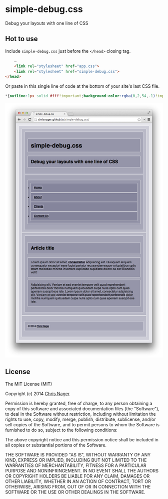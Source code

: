 # simple-debug.css

Debug your layouts with one line of CSS



## Hot to use

Include `simple-debug.css` just before the `</head>` closing tag.

```html
    …
    <link rel="stylesheet" href="app.css">
    <link rel="stylesheet" href="simple-debug.css">
</head>
```

Or paste in this single line of code at the bottom of your site's last CSS file.

```css
*{outline:1px solid #fff!important;background-color:rgba(0,2,54,.1)!important}
```

![simple-debug.css in action](screenshot.png "simple-debug.css in action")



## License

The MIT License (MIT)

Copyright (c) 2014 [Chris Nager](//twitter.com//chrisnager)

Permission is hereby granted, free of charge, to any person obtaining a copy
of this software and associated documentation files (the "Software"), to deal
in the Software without restriction, including without limitation the rights
to use, copy, modify, merge, publish, distribute, sublicense, and/or sell
copies of the Software, and to permit persons to whom the Software is
furnished to do so, subject to the following conditions:

The above copyright notice and this permission notice shall be included in all
copies or substantial portions of the Software.

THE SOFTWARE IS PROVIDED "AS IS", WITHOUT WARRANTY OF ANY KIND, EXPRESS OR
IMPLIED, INCLUDING BUT NOT LIMITED TO THE WARRANTIES OF MERCHANTABILITY,
FITNESS FOR A PARTICULAR PURPOSE AND NONINFRINGEMENT. IN NO EVENT SHALL THE
AUTHORS OR COPYRIGHT HOLDERS BE LIABLE FOR ANY CLAIM, DAMAGES OR OTHER
LIABILITY, WHETHER IN AN ACTION OF CONTRACT, TORT OR OTHERWISE, ARISING FROM,
OUT OF OR IN CONNECTION WITH THE SOFTWARE OR THE USE OR OTHER DEALINGS IN THE
SOFTWARE.
